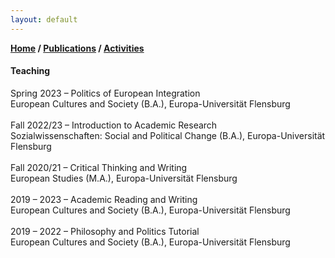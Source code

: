 ```yaml
---
layout: default
---
```

**[Home](./) / [Publications](./publications.html) / [Activities](./activities.html)**

#### Teaching

Spring 2023	–	Politics of European Integration
			<br>European Cultures and Society (B.A.), Europa-Universität Flensburg
<br><br>
Fall 2022/23 – Introduction to Academic Research
			<br>Sozialwissenschaften: Social and Political Change (B.A.), Europa-Universität Flensburg
<br><br>
Fall 2020/21 – Critical Thinking and Writing
			<br>European Studies (M.A.), Europa-Universität Flensburg
<br><br>
2019 – 2023	–	Academic Reading and Writing
			<br>European Cultures and Society (B.A.), Europa-Universität Flensburg
<br><br>
2019 – 2022	–	Philosophy and Politics Tutorial
			<br>European Cultures and Society (B.A.), Europa-Universität Flensburg
